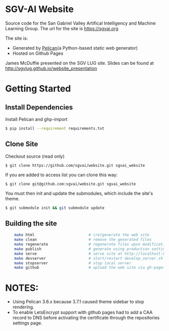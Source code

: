 # SGV-AI Website

Source code for the San Gabriel Valley Artifical Intelligency and Machine Learning Group.
The url for the site is https://sgvai.org

The site is:
- Generated by [Pelican](http://docs.getpelican.com/)(a Python-based static web generator)
- Hosted on Github Pages

James McDuffie presented on the SGV LUG site. Slides can be found at
http://sgvlug.github.io/website_presentation

# Getting Started

## Install Dependencies

Install Pelican and ghp-import
```bash
$ pip install --requirement requirements.txt
```
## Clone Site

Checkout source (read only)
```
$ git clone https://github.com/sgvai/website.git sgvai_website
```

If you are added to access list you can clone this way:
```
$ git clone git@github.com:sgvai/website.git sgvai_website
```

You must then init and update the submodules, which include the site's theme.
```bash
$ git submodule init && git submodule update
```


## Building the site

```bash
    make html                        # (re)generate the web site
    make clean                       # remove the generated files
    make regenerate                  # regenerate files upon modification
    make publish                     # generate using production settings
    make serve                       # serve site at http://localhost:8000
    make devserver                   # start/restart develop_server.sh
    make stopserver                  # stop local server
    make github                      # upload the web site via gh-pages
```

# NOTES:

* Using Pelican 3.6.x because 3.7.1 caused theme sidebar to stop rendering.
* To enable LetsEncrypt support with github pages had to add a CAA record
to DNS before activating the certificate through the repositories settings
page.
